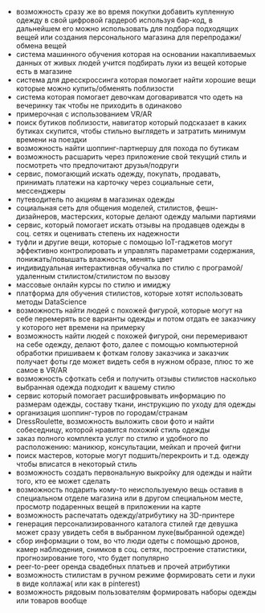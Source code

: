 - возможность сразу же во время покупки добавить купленную одежду в свой цифровой гардероб используя бар-код, в дальнейшем его можно использовать для подбора подходящих вещей или создания персонального магазина для перепродажи/обмена вещей
- система машинного обучения которая на основании накапливаемых данных от живых людей учится подбирать луки из вещей которые есть в магазине
- система для дресскроссинга которая помогает найти хорошие вещи которые можно купить/обменять поблизости
- система которая помогает девочкам договариватся что одеть на вечеринку так чтобы не приходить в одинаково
- примерочная с использованием VR/AR
- поиск бутиков поблизости, навигатор который подсказает в каких бутиках скупится, чтобы стильно выглядеть и затратить минимум времени на поездки
- возможность найти шоппинг-партнершу для похода по бутикам
- возможность расшарить через приложение свой текущий стиль и посмотреть что предпочитают друзья/подруги
- сервис, помогающий искать одежду, покупать, продавать, принимать платежи на карточку через социальные сети, мессенджеры
- путеводитель по акциям в магазинах одежды
- социальная сеть для общения моделей, стилистов, фешн-дизайнеров, мастерских, которые делают одежду малыми партиями
- сервис, который помогает искать отзывы на продавцев одежды в соц. сетях и оценивать степень их надежности
- туфли и другие вещи, которые с помощью IoT-гаджетов могут эффективно контролировать и управлять параметрами содержания, понижать/повышать влажность, менять цвет
- индивидуальная интерактивная обучалка по стилю с програмой/удаленным стилистом/стилистом по вызову
- массовые онлайн курсы по стилю и имиджу
- платформа для обучения стилистов, которые хотят использовать методы DataScience
- возможность найти людей с похожей фигурой, которые могут на себе перемерять все варианты одежды и потом отдать ее заказчику у которого нет времени на примерку
- возможность найти людей с похожей фигурой, они перемеривают на себе одежду, делают фото, далее с помощью компьютерной обработки пришиваем к фоткам голову заказчика и заказчик получает фоты где может видеть себя в нужном образе, плюс то же самое в VR/AR
- возможность сфоткать себя и получить отзывы стилистов насколько выбранная одежда подходит к вашему стилю
- сервис который помогает расшифровывать информацию по размерам одежды, составу ткани, инструкцию по уходу для одежды
- организация шоппинг-туров по городам/странам
- DressRoulette, возможность выложить свои фото и найти собеседницу, которой нравится похожий стиль одежды
- заказ полного комплекта услуг по стилю и удобного по расположению: маникюр, консультации, мейкап и прочей фигни
- поиск мастеров, которые могут подшить/перекроить и т.д. одежду чтобы вписатся в некоторый стиль
- возможность создать первональную выкройку для одежды и найти того, кто ее может сделать
- возможность подарить кому-то неиспользуемую вещь оставив в специальном отделе магазина или в другом специальном месте, просмотр подаренных вещей в приложении на карте
- возможность распечатать одежду/атрибутику на 3D-принтере
- генерация персонализированного каталога стилей где девушка может сразу увидеть себя в выбранном луке(выбранной одежде)
- сбор информации о том, во что люди одеты с помощью дронов, камер наблюдения, снимков в соц. сетях, построение статистики, прогнозирование того, что будет популярно
- peer-to-peer оренда свадебных платьев и прочей атрибутики
- возможность стилистам в ручном режиме формировать сети и луки в виде коллажа( или как в pinterest)
- возможность рядовым пользователям формировать наборы одежды или товаров вообще
